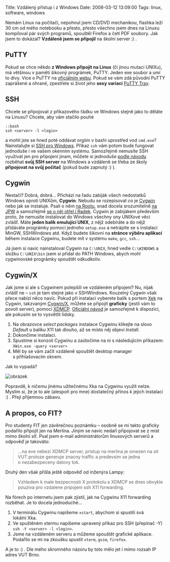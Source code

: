 Title: Vzdálený přístup i z Windows
Date: 2008-03-12 13:09:00
Tags: linux, software, windows

Nemám Linux na počítači, nepohnul jsem CD/DVD mechanikou, flashka leží 30 cm od mého notebooku a přesto, přesto všechno jsem dnes na Linuxu kompiloval pár svých programů, spouštěl Firefox a četl PDF soubory. Jak jsem to dokázal? **Vzdáleně jsem se připojil** na školní server :) .

## PuTTY

Pokud se chce někdo **z Windows připojit na Linux** (či jinou mutaci UNIXu), má většinou v paměti šikovný prográmek, PuTTY. Jeden exe soubor a umí to divy. Více o PuTTY na [oficiálním webu](http://www.chiark.greenend.org.uk/~sgtatham/putty/). Pokud se vám zdá původní PuTTY zaprášené a ohrané, zpestřete si život jeho **sexy variací** [PuTTY Tray](http://alian.info/index.php?option=com_content&task=view&id=1533).

## SSH

Chcete se připojovat z příkazového řádku ve Windows stejně jako to děláte na Linuxu? Chcete, aby vám stačilo pouhé

    ::bash
    ssh <server> -l <login>

a mohli jste se hned poté oddávat orgiím v bashi uprostřed vod `cmd.exe`? Nainstalujte si [SSH pro Windows](http://sshwindows.sourceforge.net/). Příkaz `ssh` vám potom bude fungovat jednoduše i ve vašem okenním systému. Samozřejmě nemusíte SSH využívat jen pro připojení jinam, můžete si jednoduše [podle návodu](http://pigtail.net/LRP/printsrv/cygwin-sshd.html) rozběhat **svůj SSH server** na Windows a vzdáleně se třeba ze školy **připojovat na svůj počítač** (pokud bude zapnutý :) ).

## Cygwin

Nestačí? Dobrá, dobrá… Přichází na řadu zabiják všech nedostatků Windows oproti UNIXům, **Cygwin**. Nebudu se rozepisovat co je [Cygwin](http://www.cygwin.com/) nebo jak se instaluje. Psali o něm [na Rootu](http://www.root.cz/clanky/cygwin-unix-ve-windows/), snad docela srozumitelně [na JPW](http://www.jakpsatweb.cz/clanky/instalace-cygwin.html) a samozřejmě [se o něj otřel i Radek](http://myego.cz/item/cygwin-linux-pod-windows). Cygwin je zabijákem především proto, že nemusíte instalovat do Windows všechny ony UNIXové věci zvlášť. Máte **jeden balík emulující UNIX**, z nějž odebíráte a do nějž přidáváte prográmky pomocí jednoho `setup.exe` a netrápíte se s instalací MinGW, SSHWindows atd. Když budete šikovní na **stránce výběru aplikací** během instalace Cygwinu, budete mít v systému `make`, `gcc`, `ssh`…

Já jsem si navíc nainstaloval Cygwin na `C:\UNIX`, hned vedle `C:\WINDOWS` a složku `C:\UNIX\bin` jsem si přidal do PATH Windows, abych mohl cygwinovské prográmky spouštět odkudkoliv.

## Cygwin/X

Jak jsme si ale s Cygwinem polepšili ve vzdáleném připojení? Nu, nijak zvlášť ne – `ssh` je tam stejné jako v SSHWindows. Kouzelný Cygwin však přece nabízí něco navíc. Pokud při instalaci vyberete balík s portem [Xek](http://www.x.org/) na Cygwin, takzvaným [Cygwin/X](http://x.cygwin.com/), můžete se připojit **graficky** (jestli vám to povolí server), pomocí [XDMCP](http://en.wikipedia.org/wiki/X_display_manager#X_Display_Manager_Control_Protocol). [Oficiální návod](http://x.cygwin.com/docs/ug/using-remote-session.html) je samozřejmě k dispozici, ale pokusím se to vysvětlit lidsky.

1.  Na obrazovce *select packages* instalace Cygwinu klikejte na slovo *Default* u balíku X11 tak dlouho, až se místo něj objeví *Install*.
2.  Dokončíme instalaci.
3.  Spustíme si konzoli Cygwinu a zaútočíme na ni s následujícím příkazem: `XWin.exe -query <server>`
4.  Měl by se vám začít vzdáleně spouštět desktop manager s přihlašovacím ok­nem.

Jak to vypadá?

![obrázek]({filename}/images/55.jpg)

Popravdě, k ničemu jinému užitečnému Xka na Cygwinu využít nelze. Myslím si, že je to ale (alespoň pro mne) dostatečný přínos k jejich instalaci :) . Přeji příjemnou zábavu.

## A propos, co FIT?

Pro studenty FIT jen závěrečnou poznámku – osobně se mi takto graficky podařilo připojit jen na Merlina. Jiným se navíc nedaří připojovat se z míst mimo školní síť. Psal jsem e-mail administrátorům linuxových serverů a odpověď je takováto:

> …na eve nebezi XDMCP server, pristup na merlina je omezen na sit VUT protoze generuje znacny traffic a predevsim se jedna o nezabezpeceny datovy tok.

Druhý den však přišla ještě odpověď od inženýra Lampy:

> Vzhledem k male bezpecnosti X protokolu a XDMCP se dnes obvykle pouziva pro vzdalene pripojeni ssh X11 forwarding.

Na fórech po internetu jsem pak zjistil, jak na Cygwinu X11 forwarding rozběhat. Je to docela jednoduché…

1.  V terminálu Cygwinu napíšeme `xstart`, abychom si spustili svá lokální Xka.
2.  Ve spuštěném xtermu napíšeme upravený příkaz pro SSH (přepínač -Y) `ssh -Y <server> -l <login>`.
3.  Jsme na vzdáleném serveru a můžeme spouštět grafické aplikace. Podařilo se mi na zkoušku spustit `xterm`, `gvim`, `firefox`.

A je to :) . Dle mého skromného názoru by toto mělo jet i mimo rozsah IP adres VUT Brno.
